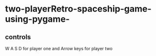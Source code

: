 # two-playerRetro-spaceship-game-using-pygame-

## controls 
W A S D for player one 
and Arrow keys for player two
